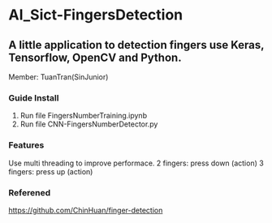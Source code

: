 # AI_Sict-FingersDetection

## A little application to detection fingers use Keras, Tensorflow, OpenCV and Python.
Member:  TuanTran(SinJunior)

### Guide Install
1. Run file FingersNumberTraining.ipynb
2. Run file CNN-FingersNumberDetector.py

### Features
Use multi threading to improve performace.
2 fingers: press down (action)
3 fingers: press up (action)

### Referened
https://github.com/ChinHuan/finger-detection 

